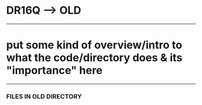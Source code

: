 # DR16Q --> OLD

------------------------------------------------------------------------------------------------------------------------------------------------------------------------------------------------------

# put some kind of overview/intro to what the code/directory does & its "importance" here

------------------------------------------------------------------------------------------------------------------------------------------------------------------------------------------------------
### FILES IN OLD DIRECTORY